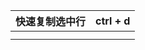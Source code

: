 | 快速复制选中行 | ctrl + d |
| -------------- | -------- |
|                |          |
|                |          |
